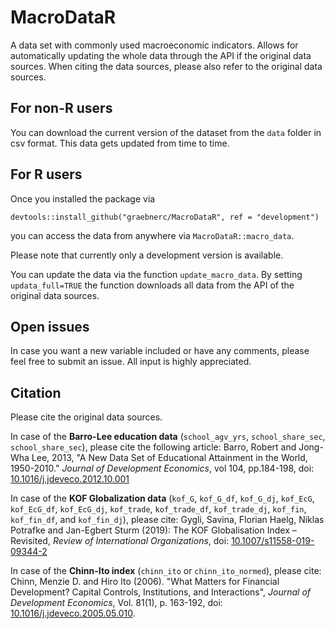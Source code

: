 # MacroDataR

A data set with commonly used macroeconomic indicators. Allows for automatically updating the whole data through the API if the original data sources.
When citing the data sources, please also refer to the original data sources.

## For non-R users
You can download the current version of the dataset from the `data` folder in csv format. This data gets updated from time to time. 

## For R users
Once you installed the package via

```
devtools::install_github("graebnerc/MacroDataR", ref = "development")
```

you can access the data from anywhere via `MacroDataR::macro_data`.

Please note that currently only a development version is available. 

You can update the data via the function `update_macro_data`. 
By setting `updata_full=TRUE` the function downloads all data from the API of the original data sources.

## Open issues

In case you want a new variable included or have any comments, please feel free to submit an issue.
All input is highly appreciated.

## Citation

Please cite the original data sources. 

In case of the **Barro-Lee education data** (`school_agv_yrs`, `school_share_sec`, `school_share_sec`), please cite the following article: 
Barro, Robert and Jong-Wha Lee, 2013, "A New Data Set of Educational Attainment in the World, 1950-2010." *Journal of Development Economics*, vol 104, pp.184-198, doi: [10.1016/j.jdeveco.2012.10.001](https://doi.org/10.1016/j.jdeveco.2012.10.001)

In case of the **KOF Globalization data** (`kof_G`, `kof_G_df`, `kof_G_dj`, `kof_EcG`, `kof_EcG_df`, `kof_EcG_dj`, `kof_trade`, `kof_trade_df`, `kof_trade_dj`, `kof_fin`, `kof_fin_df`, and `kof_fin_dj`), please cite:
Gygli, Savina, Florian Haelg, Niklas Potrafke and Jan-Egbert Sturm (2019): The KOF Globalisation Index – Revisited, *Review of International Organizations*, doi: [10.1007/s11558-019-09344-2](https://doi.org/10.1007/s11558-019-09344-2)

In case of the **Chinn-Ito index** (`chinn_ito` or `chinn_ito_normed`), please cite:
Chinn, Menzie D. and Hiro Ito (2006). "What Matters for Financial Development? Capital Controls, Institutions, and Interactions", *Journal of Development Economics*, Vol. 81(1), p. 163-192, doi: [10.1016/j.jdeveco.2005.05.010](https://doi.org/10.1016/j.jdeveco.2005.05.010).

